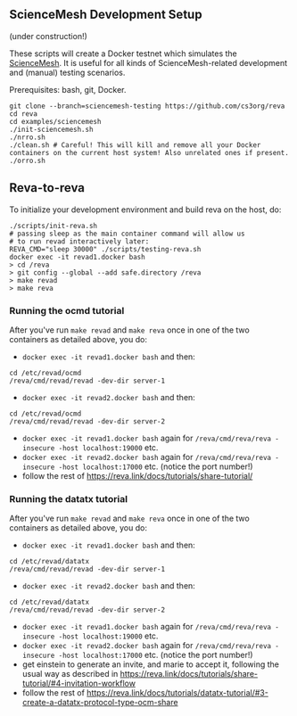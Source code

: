 ## ScienceMesh Development Setup

(under construction!)

These scripts will create a Docker testnet which simulates the [ScienceMesh](https://sciencemesh.io).
It is useful for all kinds of ScienceMesh-related development and (manual) testing scenarios.

Prerequisites: bash, git, Docker.

```
git clone --branch=sciencemesh-testing https://github.com/cs3org/reva
cd reva
cd examples/sciencemesh
./init-sciencemesh.sh
./nrro.sh
./clean.sh # Careful! This will kill and remove all your Docker containers on the current host system! Also unrelated ones if present.
./orro.sh
```

## Reva-to-reva
To initialize your development environment and build reva on the host, do:
```
./scripts/init-reva.sh
# passing sleep as the main container command will allow us
# to run revad interactively later:
REVA_CMD="sleep 30000" ./scripts/testing-reva.sh
docker exec -it revad1.docker bash
> cd /reva
> git config --global --add safe.directory /reva
> make revad
> make reva
```

### Running the ocmd tutorial
After you've run `make revad` and `make reva` once in one of the two containers as detailed above, you do:
* `docker exec -it revad1.docker bash` and then:
```
cd /etc/revad/ocmd
/reva/cmd/revad/revad -dev-dir server-1
```
* `docker exec -it revad2.docker bash` and then:
```
cd /etc/revad/ocmd
/reva/cmd/revad/revad -dev-dir server-2
```
* `docker exec -it revad1.docker bash` again for `/reva/cmd/reva/reva -insecure -host localhost:19000` etc.
* `docker exec -it revad2.docker bash` again for `/reva/cmd/reva/reva -insecure -host localhost:17000` etc. (notice the port number!)
* follow the rest of https://reva.link/docs/tutorials/share-tutorial/

### Running the datatx tutorial
After you've run `make revad` and `make reva` once in one of the two containers as detailed above, you do:
* `docker exec -it revad1.docker bash` and then:
```
cd /etc/revad/datatx
/reva/cmd/revad/revad -dev-dir server-1
```
* `docker exec -it revad2.docker bash` and then:
```
cd /etc/revad/datatx
/reva/cmd/revad/revad -dev-dir server-2
```
* `docker exec -it revad1.docker bash` again for `/reva/cmd/reva/reva -insecure -host localhost:19000` etc.
* `docker exec -it revad2.docker bash` again for `/reva/cmd/reva/reva -insecure -host localhost:17000` etc. (notice the port number!)
* get einstein to generate an invite, and marie to accept it, following the usual way as described in https://reva.link/docs/tutorials/share-tutorial/#4-invitation-workflow
* follow the rest of https://reva.link/docs/tutorials/datatx-tutorial/#3-create-a-datatx-protocol-type-ocm-share
